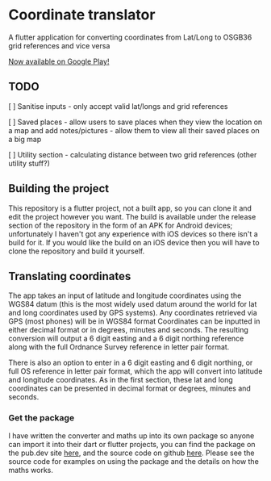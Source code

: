 # Coordinate translator

A flutter application for converting coordinates from Lat/Long to OSGB36 grid references and vice versa

[Now available on Google Play!](https://play.google.com/store/apps/details?id=com.latlonpackage.coord_translator)

## TODO

[ ] Sanitise inputs - only accept valid lat/longs and grid references

[ ] Saved places - allow users to save places when they view the location on a map and add notes/pictures - allow them to view all their saved places on a big map

[ ] Utility section - calculating distance between two grid references (other utility stuff?)

## Building the project

This repository is a flutter project, not a built app, so you can clone it and edit the project however you want. 
The build is available under the release section of the repository in the form of an APK for Android devices; unfortunately I haven't got any experience with iOS devices so there isn't a build for it. If you would like the build on an iOS device then you will have to clone the repository and build it yourself.

## Translating coordinates

The app takes an input of latitude and longitude coordinates using the WGS84 datum (this is the most widely used datum around the world for lat and long coordinates used by GPS systems).
Any coordinates retrieved via GPS (most phones) will be in WGS84 format
Coordinates can be inputted in either decimal format or in degrees, minutes and seconds.
The resulting conversion will output a 6 digit easting and a 6 digit northing reference along with the full Ordnance Survey reference in letter pair format.

There is also an option to enter in a 6 digit easting and 6 digit northing, or full OS reference in letter pair format, which the app will convert into latitude and longitude coordinates.
As in the first section, these lat and long coordinates can be presented in decimal format or degrees, minutes and seconds.

### Get the package

I have written the converter and maths up into its own package so anyone can import it into their dart or flutter projects, you can find the package on the pub.dev site [here](https://pub.dev/packages/latlong_to_osgrid), and the source code on github [here](https://github.com/FunkyPenguin24/latlong_to_osgrid). Please see the source code for examples on using the package and the details on how the maths works.
